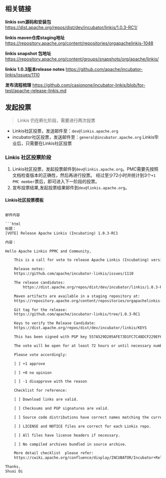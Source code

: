 ## 相关链接

**linkis svn源码和安装包**
https://dist.apache.org/repos/dist/dev/incubator/linkis/1.0.3-RC1/

**linkis maven仓库staging地址**
https://repository.apache.org/content/repositories/orgapachelinkis-1048

**linkis snapshot 包地址** 
https://repository.apache.org/content/groups/snapshots/org/apache/linkis/

**linkis 1.0.3版本release notes** 
https://github.com/apache/incubator-linkis/issues/1110

**发布流程梳理** https://github.com/casionone/incubator-linkis/blob/for-test/apache-release-linkis.md

## 发起投票

> Linkis 仍在孵化阶段，需要进行两次投票

- Linkis社区投票，发送邮件至：`dev@linkis.apache.org`
- incubator社区投票，发送邮件至：`general@incubator.apache.org` Linkis毕业后，只需要在Linkis社区投票

### Linkis 社区投票阶段

1. Linkis社区投票，发起投票邮件到`dev@linkis.apache.org`。PMC需要先按照文档检查版本的正确性，然后再进行投票。 经过至少72小时并统计到3个`+1 PMC member`票后，即可进入下一阶段的投票。
2. 宣布投票结果,发起投票结果邮件到`dev@linkis.apache.org`。

#### Linkis社区投票模板

```html

邮件内容

```html
标题：
[VOTE] Release Apache Linkis (Incubating) 1.0.3-RC1

内容：

Hello Apache Linkis PPMC and Community,

    This is a call for vote to release Apache Linkis (Incubating) version 1.0.3

    Release notes:
	https://github.com/apache/incubator-linkis/issues/1110

    The release candidates:
    	https://dist.apache.org/repos/dist/dev/incubator/linkis/1.0.3-RC1

    Maven artifacts are available in a staging repository at:
	https://repository.apache.org/content/repositories/orgapachelinkis-1048

    Git tag for the release:
	https://github.com/apache/incubator-linkis/tree/1.0.3-RC1

    Keys to verify the Release Candidate:
	https://dist.apache.org/repos/dist/dev/incubator/linkis/KEYS

    This has been signed with PGP key 557A529D205AFE73D1FC7C48DCF229EF6FD6D28C, corresponding to peacewong@apache.org.

    The vote will be open for at least 72 hours or until necessary number of votes are reached.

    Please vote accordingly:

	[ ] +1 approve

	[ ] +0 no opinion

	[ ] -1 disapprove with the reason

    Checklist for reference:

	[ ] Download links are valid.

	[ ] Checksums and PGP signatures are valid.

	[ ] Source code distributions have correct names matching the current release.

	[ ] LICENSE and NOTICE files are correct for each Linkis repo.

	[ ] All files have license headers if necessary.

	[ ] No compiled archives bundled in source archive.

    More detail checklist  please refer:
	https://cwiki.apache.org/confluence/display/INCUBATOR/Incubator+Release+Checklist

Thanks,
Shuai Di
```

